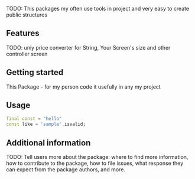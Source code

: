 <!-- 
This README describes the package. If you publish this package to pub.dev,
this README's contents appear on the landing page for your package.

For information about how to write a good package README, see the guide for
[writing package pages](https://dart.dev/guides/libraries/writing-package-pages). 

For general information about developing packages, see the Dart guide for
[creating packages](https://dart.dev/guides/libraries/create-library-packages)
and the Flutter guide for
[developing packages and plugins](https://flutter.dev/developing-packages). 
-->

TODO: This packages my often use tools in project and very easy to create public structures

## Features

TODO: uniy price converter for String, Your Screen's size and other controller screen
    

## Getting started

This Package - for my person code it usefully in any my project

## Usage



```dart
final const = "hello"
const like = 'sample'.isvalid;
```

## Additional information

TODO: Tell users more about the package: where to find more information, how to 
contribute to the package, how to file issues, what response they can expect 
from the package authors, and more.

